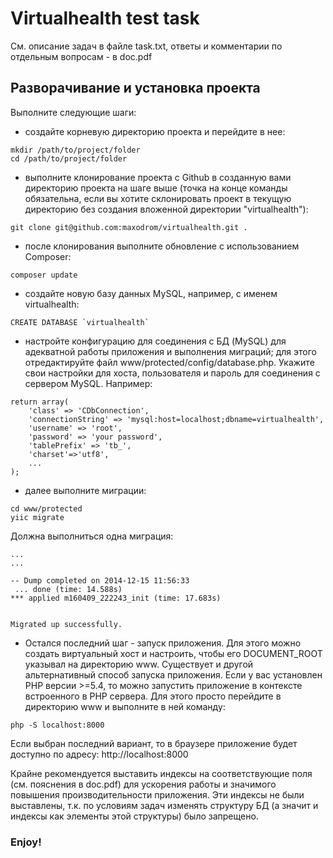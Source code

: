 # Virtualhealth test task

См. описание задач в файле task.txt, ответы и комментарии по отдельным вопросам - в doc.pdf

## Разворачивание и установка проекта

Выполните следующие шаги:

- создайте корневую директорию проекта и перейдите в нее:
``` 
mkdir /path/to/project/folder
cd /path/to/project/folder
```

- выполните клонирование проекта с Github в созданную вами директорию проекта на шаге выше (точка на конце команды обязательна, 
если вы хотите склонировать проект в текущую директорию без создания вложенной директории "virtualhealth"): 
```
git clone git@github.com:maxodrom/virtualhealth.git .
```

- после клонирования выполните обновление с использованием Composer:
```
composer update
```

- создайте новую базу данных MySQL, например, с именем virtualhealth:
```
CREATE DATABASE `virtualhealth`
```

- настройте конфигурацию для соединения с БД (MySQL) для адекватной работы приложения и выполнения миграций;
 для этого отредактируйте файл www/protected/config/database.php. Укажите свои настройки для хоста, пользователя
 и пароль для соединения с сервером MySQL. Например:
 
``` 
return array(
	'class' => 'CDbConnection',
	'connectionString' => 'mysql:host=localhost;dbname=virtualhealth',
	'username' => 'root',
	'password' => 'your password',
	'tablePrefix' => 'tb_',
	'charset'=>'utf8',
	...
);
```

- далее выполните миграции:
```
cd www/protected
yiic migrate 
```  

Должна выполниться одна миграция: 
```
...
...

-- Dump completed on 2014-12-15 11:56:33
 ... done (time: 14.588s)
*** applied m160409_222243_init (time: 17.683s)


Migrated up successfully.
```

- Остался последний шаг - запуск приложения. Для этого можно создать виртуальный хост и настроить, чтобы его 
DOCUMENT_ROOT указывал на директорию www. Существует и другой альтернативный способ запуска приложения. Если у вас 
установлен PHP версии >=5.4, то можно запустить приложение в контексте встроенного в PHP сервера.
Для этого просто перейдите в директорию www и выполните в ней команду:
```
php -S localhost:8000
```

Если выбран последний вариант, то в браузере приложение будет доступно по адресу: http://localhost:8000

Крайне рекомендуется выставить индексы на соответствующие поля (см. пояснения в doc.pdf) 
для ускорения работы и значимого повышения производительности приложения. 
Эти индексы не были выставлены, т.к. по условиям задач изменять структуру БД 
(а значит и индексы как элементы этой структуры) было запрещено.

### Enjoy!